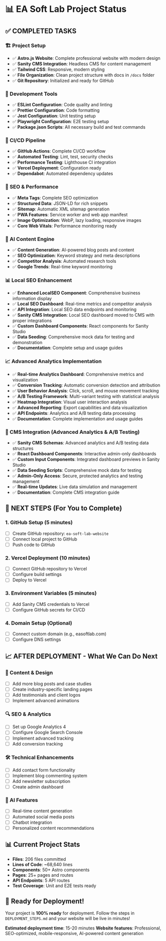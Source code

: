 # 📊 EA Soft Lab Project Status

## ✅ COMPLETED TASKS

### 🏗️ Project Setup
- ✅ **Astro.js Website**: Complete professional website with modern design
- ✅ **Sanity CMS Integration**: Headless CMS for content management
- ✅ **Tailwind CSS**: Responsive, modern styling
- ✅ **File Organization**: Clean project structure with docs in `/docs` folder
- ✅ **Git Repository**: Initialized and ready for GitHub

### 🔧 Development Tools
- ✅ **ESLint Configuration**: Code quality and linting
- ✅ **Prettier Configuration**: Code formatting
- ✅ **Jest Configuration**: Unit testing setup
- ✅ **Playwright Configuration**: E2E testing setup
- ✅ **Package.json Scripts**: All necessary build and test commands

### 🚀 CI/CD Pipeline
- ✅ **GitHub Actions**: Complete CI/CD workflow
- ✅ **Automated Testing**: Lint, test, security checks
- ✅ **Performance Testing**: Lighthouse CI integration
- ✅ **Vercel Deployment**: Configuration ready
- ✅ **Dependabot**: Automated dependency updates

### 🎯 SEO & Performance
- ✅ **Meta Tags**: Complete SEO optimization
- ✅ **Structured Data**: JSON-LD for rich snippets
- ✅ **Sitemap**: Automatic XML sitemap generation
- ✅ **PWA Features**: Service worker and web app manifest
- ✅ **Image Optimization**: WebP, lazy loading, responsive images
- ✅ **Core Web Vitals**: Performance monitoring ready

### 🤖 AI Content Engine
- ✅ **Content Generation**: AI-powered blog posts and content
- ✅ **SEO Optimization**: Keyword strategy and meta descriptions
- ✅ **Competitor Analysis**: Automated research tools
- ✅ **Google Trends**: Real-time keyword monitoring

### 📊 Local SEO Enhancement
- ✅ **Enhanced LocalSEO Component**: Comprehensive business information display
- ✅ **Local SEO Dashboard**: Real-time metrics and competitor analysis
- ✅ **API Integration**: Local SEO data endpoints and monitoring
- ✅ **Sanity CMS Integration**: Local SEO dashboard moved to CMS with proper integrations
- ✅ **Custom Dashboard Components**: React components for Sanity Studio
- ✅ **Data Seeding**: Comprehensive mock data for testing and demonstration
- ✅ **Documentation**: Complete setup and usage guides

### 📈 Advanced Analytics Implementation
- ✅ **Real-time Analytics Dashboard**: Comprehensive metrics and visualization
- ✅ **Conversion Tracking**: Automatic conversion detection and attribution
- ✅ **User Behavior Analysis**: Click, scroll, and mouse movement tracking
- ✅ **A/B Testing Framework**: Multi-variant testing with statistical analysis
- ✅ **Heatmap Integration**: Visual user interaction analysis
- ✅ **Advanced Reporting**: Export capabilities and data visualization
- ✅ **API Endpoints**: Analytics and A/B testing data processing
- ✅ **Documentation**: Complete implementation and usage guides

### 🔧 CMS Integration (Advanced Analytics & A/B Testing)
- ✅ **Sanity CMS Schemas**: Advanced analytics and A/B testing data structures
- ✅ **React Dashboard Components**: Interactive admin-only dashboards
- ✅ **Custom Input Components**: Integrated dashboard previews in Sanity Studio
- ✅ **Data Seeding Scripts**: Comprehensive mock data for testing
- ✅ **Admin-Only Access**: Secure, protected analytics and testing management
- ✅ **Real-time Updates**: Live data simulation and management
- ✅ **Documentation**: Complete CMS integration guide

## 🎯 NEXT STEPS (For You to Complete)

### 1. GitHub Setup (5 minutes)
- [ ] Create GitHub repository: `ea-soft-lab-website`
- [ ] Connect local project to GitHub
- [ ] Push code to GitHub

### 2. Vercel Deployment (10 minutes)
- [ ] Connect GitHub repository to Vercel
- [ ] Configure build settings
- [ ] Deploy to Vercel

### 3. Environment Variables (5 minutes)
- [ ] Add Sanity CMS credentials to Vercel
- [ ] Configure GitHub secrets for CI/CD

### 4. Domain Setup (Optional)
- [ ] Connect custom domain (e.g., easoftlab.com)
- [ ] Configure DNS settings

## 📈 AFTER DEPLOYMENT - What We Can Do Next

### 🎨 Content & Design
- [ ] Add more blog posts and case studies
- [ ] Create industry-specific landing pages
- [ ] Add testimonials and client logos
- [ ] Implement advanced animations

### 🔍 SEO & Analytics
- [ ] Set up Google Analytics 4
- [ ] Configure Google Search Console
- [ ] Implement advanced tracking
- [ ] Add conversion tracking

### 🛠️ Technical Enhancements
- [ ] Add contact form functionality
- [ ] Implement blog commenting system
- [ ] Add newsletter subscription
- [ ] Create admin dashboard

### 🤖 AI Features
- [ ] Real-time content generation
- [ ] Automated social media posts
- [ ] Chatbot integration
- [ ] Personalized content recommendations

## 📊 Current Project Stats

- **Files**: 206 files committed
- **Lines of Code**: ~68,640 lines
- **Components**: 50+ Astro components
- **Pages**: 25+ pages and routes
- **API Endpoints**: 5 API routes
- **Test Coverage**: Unit and E2E tests ready

## 🚀 Ready for Deployment!

Your project is **100% ready** for deployment. Follow the steps in `DEPLOYMENT_STEPS.md` and your website will be live in minutes!

**Estimated deployment time**: 15-20 minutes
**Website features**: Professional, SEO-optimized, mobile-responsive, AI-powered content generation
